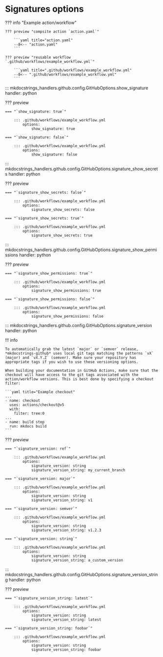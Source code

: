 # Signatures options

??? info "Example action/workflow"

    ??? preview "compsite action `action.yaml`"

        ```yaml title="action.yaml"
        --8<-- "action.yaml"
        ```

    ??? preview "reusable workflow `.github/workflows/example_workflow.yml`"

        ```yaml title=".github/workflows/example_workflow.yml"
        --8<-- ".github/workflows/example_workflow.yml"
        ```

::: mkdocstrings_handlers.github.config.GitHubOptions.show_signature
    handler: python

??? preview

    === "`show_signature: true`"

        ::: .github/workflows/example_workflow.yml
            options:
                show_signature: true

    === "`show_signature: false`"
        
        ::: .github/workflows/example_workflow.yml
            options:
                show_signature: false

::: mkdocstrings_handlers.github.config.GitHubOptions.signature_show_secrets
    handler: python

??? preview

    === "`signature_show_secrets: false`"
        
        ::: .github/workflows/example_workflow.yml
            options:
                signature_show_secrets: false

    === "`signature_show_secrets: true`"

        ::: .github/workflows/example_workflow.yml
            options:
                signature_show_secrets: true

::: mkdocstrings_handlers.github.config.GitHubOptions.signature_show_permissions
    handler: python

??? preview

    === "`signature_show_permissions: true`"

        ::: .github/workflows/example_workflow.yml
            options:
                signature_show_permissions: true

    === "`signature_show_permissions: false`"
        
        ::: .github/workflows/example_workflow.yml
            options:
                signature_show_permissions: false

::: mkdocstrings_handlers.github.config.GitHubOptions.signature_version
    handler: python

!!! info

    To automatically grab the latest `major` or `semver` release, *mkdocstrings-github* uses local git tags matching the patterns `vX` (major) and `vX.Y.Z` (semver). Make sure your repository has appropriate tags if you wish to use these versioning options.

    When building your documentation in GitHub Actions, make sure that the checkout will have access to the git tags associated with the action/workflow versions. This is best done by specifying a checkout filter:

    ```yaml title="Example checkout"
    ...
    - name: checkout
      uses: actions/checkout@v5
      with:
        filter: tree:0
    ...
    - name: build step
      run: mkdocs build 
    ```

??? preview

    === "`signature_version: ref`"

        ::: .github/workflows/example_workflow.yml
            options:
                signature_version: string
                signature_version_string: my_current_branch

    === "`signature_version: major`"

        ::: .github/workflows/example_workflow.yml
            options:
                signature_version: string
                signature_version_string: v1

    === "`signature_version: semver`"

        ::: .github/workflows/example_workflow.yml
            options:
                signature_version: string
                signature_version_string: v1.2.3

    === "`signature_version: string`"

        ::: .github/workflows/example_workflow.yml
            options:
                signature_version: string
                signature_version_string: a_custom_version

::: mkdocstrings_handlers.github.config.GitHubOptions.signature_version_string
    handler: python

??? preview

    === "`signature_version_string: latest`"

        ::: .github/workflows/example_workflow.yml
            options:
                signature_version: string
                signature_version_string: latest

    === "`signature_version_string: foobar`"

        ::: .github/workflows/example_workflow.yml
            options:
                signature_version: string
                signature_version_string: foobar
